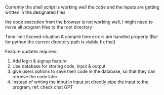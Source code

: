 Currently the shell script is working well
the code and the inputs are getting written in the designated files

the code execution from the browser is not working well, I might need to move all program files to the root directory


<!-- Currently the codes are being executed, except for the TLE(time limit exceeded) situations -->

Time limit Exceed situation & compile time errors are handled properly
(But for python the current directory path is visible fix that)


Feature updates required:
1. Add login & signup feature
2. Use database for storing code, input & output
3. give users options to save their code in the database, so that they can retrieve the code later
4. instead of writing the input in input.txt directly pipe the input to the program, ref: check chat GPT


